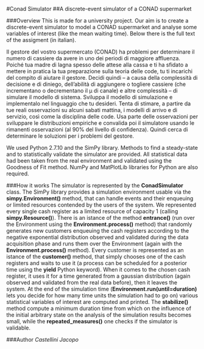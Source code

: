 #Conad Simulator
##A discrete-event simulator of a CONAD supermarket

###Overview
This is made for a university project. Our aim is to create a discrete-event simulator to model a CONAD supermarket and analyse some variables of interest (like the mean waiting time). Below there is the full text of the assigment (in italian).

Il gestore del vostro supermercato (CONAD) ha problemi per determinare il numero di cassiere da avere in uno dei periodi di maggiore affluenza.
Poiché tua madre di lagna spesso delle attese alla cassa e ti ha sfidato a mettere in pratica la tua preparazione sulla teoria delle code, tu ti incarichi del compito di aiutare il gestore.
Decidi quindi – a causa della complessità di decisione e di diniego, dell’abilità di aggiungere o togliere cassiere  (che incrementano o decrementano il μ di canale) e altre complessità – di simulare il modello di sistema.
Sviluppa il modello di simulazione e implementalo nel linguaggio che tu desideri.
Tenta di stimare, a partire da tue reali osservazioni su alcuni sabati mattina, i modelli di arrivo e di servizio, così come la disciplina delle code.
Usa parte delle osservazioni per sviluppare le distribuzioni empiriche e convalida poi il simulatore usando le rimanenti osservazioni (al 90% del livello di confidenza). 
Quindi cerca di determinare le soluzioni per i problemi del gestore.

We used Python 2.7.10 and the SimPy library. Methods to find a steady-state and to statistically validate the simulator are provided. All statistical data had been taken from the real environment and validated using the Goodness of Fit method. NumPy and MatPlotLib libraries for Python are also required.

###How it works
The simulator is represented by the **ConadSimulator** class. The SimPy library provides a simulation environment usable via the **simpy.Environment()** method, that can handle events and their enqueuing or limited resources contended by the users of the system. We represented every single cash register as a limited resource of capacity 1 (calling **simpy.Resource()**). There is an istance of the method **entrance()** (run over the Environment using the **Environment.process()** method) that randomly generates new customers enqueuing the cash registers according to the negative exponential distribution observed and validated during the data acquisition phase and runs them over the Environment (again with the **Environment.process()** method). Every customer is represented as an istance of the **customer()** method, that simply chooses one of the cash registers and waits to use it (a process can be scheduled for a posterior time using the **yield** Python keyword). When it comes to the chosen cash register, it uses it for a time generated from a gaussian distribution (again observed and validated from the real data before), then it leaves the system. At the end of the simulation time (**Environment.run(until=duration)** lets you decide for how many time units the simulation had to go on) various statistical variables of interest are computed and printed. The **stabilize()** method compute a minimum duration time from which on the influence of the initial arbitrary state on the analysis of the simulation results becomes small, while the **repeated_measures()** one checks if the simulator is validable.

###Author
*Castellini Jacopo*
